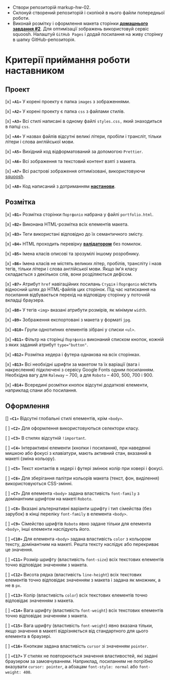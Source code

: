 - Створи репозиторій markup-hw-02.
- Склонуй створений репозиторій і скопіюй в нього файли попередньої роботи.
- Виконай розмітку і оформлення макета сторінки **[домашнього завдання #2](https://www.figma.com/file/1ehrLBauvVFu4mVhxsHzyZ/Web-Studio-(Version-2.1)?node-id=1%3A95)**.
Для оптимізації зображень використовуй сервіс squoosh.
Налаштуй `GitHub Pages` і додай посилання на живу сторінку в шапку GitHub-репозиторія.

# Критерії приймання роботи наставником

## Проект

[x] **`«A1»`** У корені проекту є папка `images` з зображеннями.

[x] **`«A2»`** У корені проекту є папка `css` з файлами стилів.

[x] **`«A3»`** Всі стилі написані в одному файлі `styles.css,` який знаходиться в папці `css`.

[x] **`«A4»`** У назвах файлів відсутні великі літери, пробіли і трансліт, тільки літери і слова англійської мови.

[x] **`«A5»`** Вихідний код відформатований за допомогою `Prettier`.

[x] **`«A6»`** Всі зображення та текстовий контент взяті з макета.

[x] **`«A7»`** Всі растрові зображення оптимізовані, використовуючи [squoosh](https://squoosh.app/).

[x] **`«A8»`** Код написаний з дотриманням **[настанови](https://codeguide.co/)**.

## Розмітка
[x] **`«B1»`** Розмітка сторінки `Портфоліо` набрана у файлі `portfolio.html`.

[x] **`«B2»`** Виконана HTML-розмітка всіх елементів макета.

[x] **`«B3»`** Теги використані відповідно до їх семантичного змісту.

[x] **`«B4»`** HTML проходить перевірку **[валідатором](http://validator.w3.org/nu/)** без помилок.

[x] **`«B5»`** Імена класів описові та зрозумілі іншому розробнику.

[x] **`«B6»`** Імена класів не містять великих літер, пробілів, трансліту і назв тегів, тільки літери і слова англійської мови. Якщо ім'я класу складається з декількох слів, вони розділяються дефісом.

[x] **`«B7»`** Атрибут `href` навігаційних посилань `Студія` і `Портфоліо` містить відносний шлях до HTML-файлів цих сторінок. Під час натискання на посилання відбувається перехід на відповідну сторінку у поточній вкладці браузера.

[x] **`«B8»`** У тегів `<img>` вказані атрибути розмірів, як мінімум `width`.

[x] **`«B9»`** Зображення експортовані з макета у форматі `jpg`.

[x] **`«B10»`** Групи однотипних елементів зібрані у списки `<ul>`.

[x] **`«B11»`** Фільтр на сторінці `Портфоліо` виконаний списком кнопок, кожній з яких заданий атрибут `type="button"`.

[x] **`«B12»`** Розмітка хедера і футера однакова на всіх сторінках.

[x] **`«B13»`** Всі необхідні шрифти за макетом та їх варіації (вага і накреслення) підключені з сервісу Google Fonts одним посиланням. Необхідна вагу для `Raleway` – 700, а для `Roboto` – 400, 500, 700 і 900.

[x] **`«B14»`** Всередині розмітки кнопок відсутні додаткові елементи, наприклад спани або посилання.

## Оформлення
[] **`«C1»`** Відсутні глобальні стилі елементів, крім `<body>`.

[ ] **`«C2»`** Для оформлення використовуються селектори класу.

[ ] **`«C3»`** В стилях відсутній `!important`.

[ ] **`«C4»`** Інтерактивні елементи (кнопки і посилання), при наведенні мишкою або фокусі з клавіатури, мають активний стан, вказаний в макеті (зміна кольору).

[ ] **`«С5»`** Текст контактів в хедері і футері змінює колір при ховері і фокусі.

[ ] **`«C6»`** Для зберігання палітри кольорів макета (текст, фон, виділення) використовуються CSS-змінні.

[ ] **`«С7»`** Для елемента `<body>` задана властивість `font-family` з домінантним шрифтом на макеті `Roboto`.

[ ] **`«С8»`** Вказані альтернативні варіанти шрифту і тип сімейства (без зарубок) в кінці переліку `font-family` в елемента `<body>`.

[ ] **`«С9»`** Сімейство шрифтів `Roboto` явно задане тільки для елемента `<body>`, інші елементи наслідують його.

[ ] **`«С10»`** Для елемента `<body>` задана властивість `color` з кольором тексту, домінантним на макеті. Решта тексту наслідує або перекриває це значення.

[ ] **`«С11»`** Розмір шрифту (властивість `font-size`) всіх текстових елементів точно відповідає значенням з макета.

[ ] **`«С12»`** Висота рядка (властивість `line-height`) всіх текстових елементів точно відповідає значенням з макета і задана як множник, а не в `px`.

[ ] **`«С13»`** Колір (властивість `color`) всіх текстових елементів точно відповідає значенням з макета.

[ ] **`«С14»`** Вага шрифту (властивість `font-weight`) всіх текстових елементів точно відповідає значенням з макета.

[ ] **`«С15»`** Вага шрифту (властивість `font-weight`) явно вказана тільки, якщо значення в макеті відрізняється від стандартного для цього елемента в браузері.

[ ] **`«С16»`** Кнопкам задана властивість `cursor` зі значенням `pointer`.

[ ] **`«С17»`** У стилях не повторюються значення властивостей, які задані браузером за замовчуванням. Наприклад, посиланням не потрібно вказувати `cursor: pointer`, а абзацам `font-style: normal` або `font-weight: 400`.
